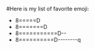 #Here is my list of favorite emoji:
- 8=====D
- 8=======D
- 8===========D--
- 8==========D--------q

